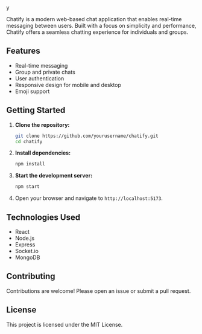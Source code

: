 y

Chatify is a modern web-based chat application that enables real-time messaging between users. Built with a focus on simplicity and performance, Chatify offers a seamless chatting experience for individuals and groups.

## Features

- Real-time messaging
- Group and private chats
- User authentication
- Responsive design for mobile and desktop
- Emoji support

## Getting Started

1. **Clone the repository:**
    ```bash
    git clone https://github.com/yourusername/chatify.git
    cd chatify
    ```

2. **Install dependencies:**
    ```bash
    npm install
    ```

3. **Start the development server:**
    ```bash
    npm start
    ```

4. Open your browser and navigate to `http://localhost:5173`.

## Technologies Used

- React
- Node.js
- Express
- Socket.io
- MongoDB

## Contributing

Contributions are welcome! Please open an issue or submit a pull request.

## License

This project is licensed under the MIT License.